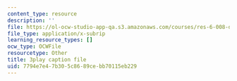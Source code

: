 ```yaml
---
content_type: resource
description: ''
file: https://ol-ocw-studio-app-qa.s3.amazonaws.com/courses/res-6-008-digital-signal-processing-spring-2011/7794e7e47b305c8689cebb70115eb229_mUpwOQ0w2vk.vtt
file_type: application/x-subrip
learning_resource_types: []
ocw_type: OCWFile
resourcetype: Other
title: 3play caption file
uid: 7794e7e4-7b30-5c86-89ce-bb70115eb229
---
```

